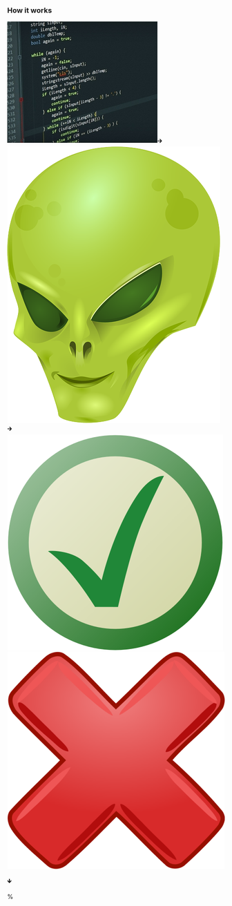 ### How it works

![](/img/source-code.jpg)<!--.element class="logo fragment" data-fragment-index="0"--><span class="logo-arrow">🡲</span> <!-- .element class="fragment" data-fragment-index="1" --> 
![](/img/mutant.png) <!--.element class="logo fragment" data-fragment-index="1"--><span class="logo-arrow">🡲</span> <!-- .element class="fragment" data-fragment-index="2" -->
![](/img/checkmark.svg) <!--.element class="logo fragment" data-fragment-index="2"-->
![](/img/cross.svg) <!--.element class="logo fragment" data-fragment-index="2"-->

🡻 <!-- .element class="fragment" data-fragment-index="3" -->

<div class="logo-percentage fragment" data-fragment-index="3">%</div>